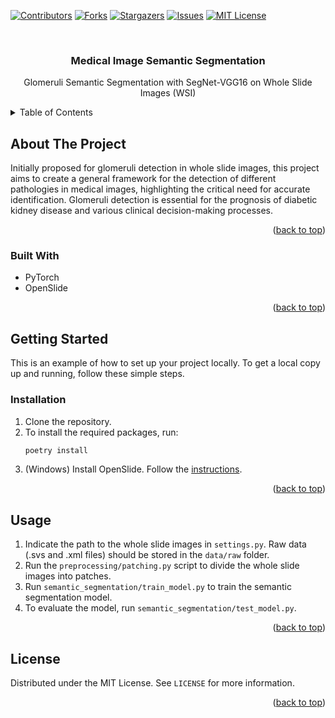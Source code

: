<a id="readme-top"></a>

<!-- PROJECT SHIELDS -->
[![Contributors][contributors-shield]][contributors-url]
[![Forks][forks-shield]][forks-url]
[![Stargazers][stars-shield]][stars-url]
[![Issues][issues-shield]][issues-url]
[![MIT License][license-shield]][license-url]

<!-- PROJECT LOGO -->
<br />
<div align="center">
<h3 align="center">Medical Image Semantic Segmentation</h3>

  <p align="center">
    Glomeruli Semantic Segmentation with SegNet-VGG16 on Whole Slide Images (WSI)
    <br />
  </p>
</div>

<!-- TABLE OF CONTENTS -->
<details>
  <summary>Table of Contents</summary>
  <ol>
    <li>
      <a href="#about-the-project">About The Project</a>
      <ul>
        <li><a href="#built-with">Built With</a></li>
      </ul>
    </li>
    <li>
      <a href="#getting-started">Getting Started</a>
      <ul>
        <li><a href="#prerequisites">Prerequisites</a></li>
        <li><a href="#installation">Installation</a></li>
      </ul>
    </li>
    <li><a href="#usage">Usage</a></li>
    <li><a href="#license">License</a></li>
  </ol>
</details>

<!-- ABOUT THE PROJECT -->
## About The Project

Initially proposed for glomeruli detection in whole slide images, this project aims to create a general framework for the detection of different pathologies in medical images, highlighting the critical need for accurate identification. Glomeruli detection is essential for the prognosis of diabetic kidney disease and various clinical decision-making processes.

<p align="right">(<a href="#readme-top">back to top</a>)</p>

### Built With

- PyTorch  
- OpenSlide

<p align="right">(<a href="#readme-top">back to top</a>)</p>

<!-- GETTING STARTED -->
## Getting Started

This is an example of how to set up your project locally. To get a local copy up and running, follow these simple steps.

### Installation

1. Clone the repository.
2. To install the required packages, run:
   ```bash
   poetry install
   ```
3. (Windows) Install OpenSlide. Follow the [instructions](https://openslide.org/).

<p align="right">(<a href="#readme-top">back to top</a>)</p>

<!-- USAGE EXAMPLES -->
## Usage

1. Indicate the path to the whole slide images in `settings.py`. Raw data (.svs and .xml files) should be stored in the `data/raw` folder.
2. Run the `preprocessing/patching.py` script to divide the whole slide images into patches.
3. Run `semantic_segmentation/train_model.py` to train the semantic segmentation model.
4. To evaluate the model, run `semantic_segmentation/test_model.py`.

<p align="right">(<a href="#readme-top">back to top</a>)</p>

<!-- LICENSE -->
## License

Distributed under the MIT License. See `LICENSE` for more information.

<p align="right">(<a href="#readme-top">back to top</a>)</p>

<!-- MARKDOWN LINKS & IMAGES -->
[contributors-shield]: https://img.shields.io/github/contributors/manuelescobar-dev/Medical-Image-Semantic-Segmentation.svg?style=for-the-badge
[contributors-url]: https://github.com/manuelescobar-dev/Medical-Image-Semantic-Segmentation/graphs/contributors
[forks-shield]: https://img.shields.io/github/forks/manuelescobar-dev/Medical-Image-Semantic-Segmentation.svg?style=for-the-badge
[forks-url]: https://github.com/manuelescobar-dev/Medical-Image-Semantic-Segmentation/network/members
[stars-shield]: https://img.shields.io/github/stars/manuelescobar-dev/Medical-Image-Semantic-Segmentation.svg?style=for-the-badge
[stars-url]: https://github.com/manuelescobar-dev/Medical-Image-Semantic-Segmentation/stargazers
[issues-shield]: https://img.shields.io/github/issues/manuelescobar-dev/Medical-Image-Semantic-Segmentation.svg?style=for-the-badge
[issues-url]: https://github.com/manuelescobar-dev/Medical-Image-Semantic-Segmentation/issues
[license-shield]: https://img.shields.io/github/license/manuelescobar-dev/Medical-Image-Semantic-Segmentation.svg?style=for-the-badge
[license-url]: https://github.com/manuelescobar-dev/Medical-Image-Semantic-Segmentation/blob/master/LICENSE